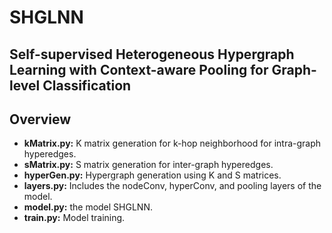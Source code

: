 # SHGLNN
## Self-supervised Heterogeneous Hypergraph Learning with Context-aware Pooling for Graph-level Classification

## Overview
- **kMatrix.py:** K matrix generation for k-hop neighborhood for intra-graph hyperedges.
- **sMatrix.py:** S matrix generation for inter-graph hyperedges.
- **hyperGen.py:** Hypergraph generation using K and S matrices.
- **layers.py:** Includes the nodeConv, hyperConv, and pooling layers of the model.
- **model.py:** the model SHGLNN.
- **train.py:** Model training.
